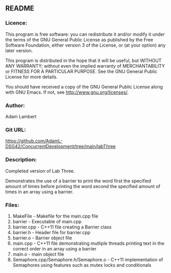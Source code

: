 ## README

### Licence:

This program is free software: you can redistribute it and/or modify
it under the terms of the GNU General Public License as published by
the Free Software Foundation, either version 3 of the License, or (at
your option) any later version.
 
This program is distributed in the hope that it will be useful, but
WITHOUT ANY WARRANTY; without even the implied warranty of
MERCHANTABILITY or FITNESS FOR A PARTICULAR PURPOSE.  See the GNU
General Public License for more details.

You should have received a copy of the GNU General Public License
along with GNU Emacs.  If not, see <http://www.gnu.org/licenses/>.

### Author:

Adam Lambert

### Git URL:

https://github.com/AdamL-DSG42/ConcurrentDevelopment/tree/main/labThree

### Description:

Completed version of Lab Three.

Demonstrates the use of a barrier to print the word first the specified amount of times 
before printing the word second the specified amount of times in an array using a barrier.

### Files:

1. MakeFile - Makefile for the main.cpp file
2. barrier - Executable of main.cpp
3. barrier.cpp - C++11 file creating a Barrier class
4. barrier.h - Header file for barrier.cpp
5. barrier.o - Barrier object file
6. main.cpp - C++11 file demonstrating mutliple threads printing text in the correct order in an array using a barrier
7. main.o - main object file
8. Semaphore.cpp/Semaphore.h/Semaphore.o - C++11 implementation of Semaphores using features such as mutex locks and conditionals
